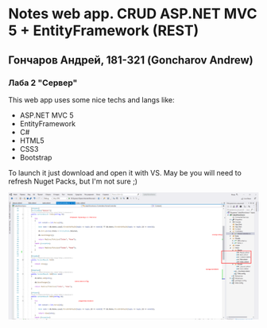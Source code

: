 # Notes web app. CRUD ASP.NET MVC 5 + EntityFramework (REST)
## Гончаров Андрей, 181-321 (Goncharov Andrew)
### Лаба 2 "Сервер"

This web app uses some nice techs and langs like:
<ul>
    <li>ASP.NET MVC 5</li>
    <li>EntityFramework</li>
    <li>C#</li>
    <li>HTML5</li>
    <li>CSS3</li>
    <li>Bootstrap</li>
</ul>

To launch it just download and open it with VS. May be you will need to refresh Nuget Packs, but I'm not sure ;)

<img src="Screenshot_50.png" />

